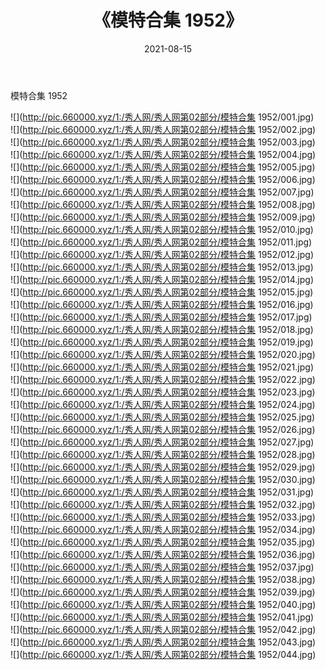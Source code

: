 ﻿---
layout: post
title:  《模特合集 1952》
date:   2021-08-15
img: http://pic.660000.xyz/1:/秀人网/秀人网第02部分/模特合集 1952/000.jpg
categories: [美女, 清纯, 唯美]
---

模特合集 1952

  ![](http://pic.660000.xyz/1:/秀人网/秀人网第02部分/模特合集 1952/001.jpg) <br> ![](http://pic.660000.xyz/1:/秀人网/秀人网第02部分/模特合集 1952/002.jpg) <br> ![](http://pic.660000.xyz/1:/秀人网/秀人网第02部分/模特合集 1952/003.jpg) <br> ![](http://pic.660000.xyz/1:/秀人网/秀人网第02部分/模特合集 1952/004.jpg) <br> ![](http://pic.660000.xyz/1:/秀人网/秀人网第02部分/模特合集 1952/005.jpg) <br> ![](http://pic.660000.xyz/1:/秀人网/秀人网第02部分/模特合集 1952/006.jpg) <br> ![](http://pic.660000.xyz/1:/秀人网/秀人网第02部分/模特合集 1952/007.jpg) <br> ![](http://pic.660000.xyz/1:/秀人网/秀人网第02部分/模特合集 1952/008.jpg) <br> ![](http://pic.660000.xyz/1:/秀人网/秀人网第02部分/模特合集 1952/009.jpg) <br> ![](http://pic.660000.xyz/1:/秀人网/秀人网第02部分/模特合集 1952/010.jpg) <br> ![](http://pic.660000.xyz/1:/秀人网/秀人网第02部分/模特合集 1952/011.jpg) <br> ![](http://pic.660000.xyz/1:/秀人网/秀人网第02部分/模特合集 1952/012.jpg) <br> ![](http://pic.660000.xyz/1:/秀人网/秀人网第02部分/模特合集 1952/013.jpg) <br> ![](http://pic.660000.xyz/1:/秀人网/秀人网第02部分/模特合集 1952/014.jpg) <br> ![](http://pic.660000.xyz/1:/秀人网/秀人网第02部分/模特合集 1952/015.jpg) <br> ![](http://pic.660000.xyz/1:/秀人网/秀人网第02部分/模特合集 1952/016.jpg) <br> ![](http://pic.660000.xyz/1:/秀人网/秀人网第02部分/模特合集 1952/017.jpg) <br> ![](http://pic.660000.xyz/1:/秀人网/秀人网第02部分/模特合集 1952/018.jpg) <br> ![](http://pic.660000.xyz/1:/秀人网/秀人网第02部分/模特合集 1952/019.jpg) <br> ![](http://pic.660000.xyz/1:/秀人网/秀人网第02部分/模特合集 1952/020.jpg) <br> ![](http://pic.660000.xyz/1:/秀人网/秀人网第02部分/模特合集 1952/021.jpg) <br> ![](http://pic.660000.xyz/1:/秀人网/秀人网第02部分/模特合集 1952/022.jpg) <br> ![](http://pic.660000.xyz/1:/秀人网/秀人网第02部分/模特合集 1952/023.jpg) <br> ![](http://pic.660000.xyz/1:/秀人网/秀人网第02部分/模特合集 1952/024.jpg) <br> ![](http://pic.660000.xyz/1:/秀人网/秀人网第02部分/模特合集 1952/025.jpg) <br> ![](http://pic.660000.xyz/1:/秀人网/秀人网第02部分/模特合集 1952/026.jpg) <br> ![](http://pic.660000.xyz/1:/秀人网/秀人网第02部分/模特合集 1952/027.jpg) <br> ![](http://pic.660000.xyz/1:/秀人网/秀人网第02部分/模特合集 1952/028.jpg) <br> ![](http://pic.660000.xyz/1:/秀人网/秀人网第02部分/模特合集 1952/029.jpg) <br> ![](http://pic.660000.xyz/1:/秀人网/秀人网第02部分/模特合集 1952/030.jpg) <br> ![](http://pic.660000.xyz/1:/秀人网/秀人网第02部分/模特合集 1952/031.jpg) <br> ![](http://pic.660000.xyz/1:/秀人网/秀人网第02部分/模特合集 1952/032.jpg) <br> ![](http://pic.660000.xyz/1:/秀人网/秀人网第02部分/模特合集 1952/033.jpg) <br> ![](http://pic.660000.xyz/1:/秀人网/秀人网第02部分/模特合集 1952/034.jpg) <br> ![](http://pic.660000.xyz/1:/秀人网/秀人网第02部分/模特合集 1952/035.jpg) <br> ![](http://pic.660000.xyz/1:/秀人网/秀人网第02部分/模特合集 1952/036.jpg) <br> ![](http://pic.660000.xyz/1:/秀人网/秀人网第02部分/模特合集 1952/037.jpg) <br> ![](http://pic.660000.xyz/1:/秀人网/秀人网第02部分/模特合集 1952/038.jpg) <br> ![](http://pic.660000.xyz/1:/秀人网/秀人网第02部分/模特合集 1952/039.jpg) <br> ![](http://pic.660000.xyz/1:/秀人网/秀人网第02部分/模特合集 1952/040.jpg) <br> ![](http://pic.660000.xyz/1:/秀人网/秀人网第02部分/模特合集 1952/041.jpg) <br> ![](http://pic.660000.xyz/1:/秀人网/秀人网第02部分/模特合集 1952/042.jpg) <br> ![](http://pic.660000.xyz/1:/秀人网/秀人网第02部分/模特合集 1952/043.jpg) <br> ![](http://pic.660000.xyz/1:/秀人网/秀人网第02部分/模特合集 1952/044.jpg) <br>